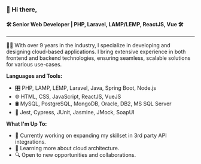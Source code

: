 ### 👋 Hi there,

#### 🛠️ Senior Web Developer | PHP, Laravel, LAMP/LEMP, ReactJS, Vue 🛠️

---

👨‍💻 With over 9 years in the industry, I specialize in developing and designing cloud-based applications. I bring extensive experience in both frontend and backend technologies, ensuring seamless, scalable solutions for various use-cases.

**Languages and Tools:**
- 🎛️ PHP, LAMP, LEMP, Laravel, Java, Spring Boot, Node.js
- 🌐 HTML, CSS, JavaScript, ReactJS, VueJS
- 🛢️ MySQL, PostgreSQL, MongoDB, Oracle, DB2, MS SQL Server
- 🧪 Jest, Cypress, JUnit, Jasmine, JMock, SoapUI

**What I'm Up To:**
- 📌 Currently working on expanding my skillset in 3rd party API integrations.
- 🌱 Learning more about cloud architecture.
- 🔍 Open to new opportunities and collaborations.

<!--
**binpoet/binpoet** is a ✨ _special_ ✨ repository because its `README.md` (this file) appears on your GitHub profile.

Here are some ideas to get you started:

- 🔭 I’m currently working on ...
- 🌱 I’m currently learning ...
- 👯 I’m looking to collaborate on ...
- 🤔 I’m looking for help with ...
- 💬 Ask me about ...
- 📫 How to reach me: ...
- 😄 Pronouns: ...
- ⚡ Fun fact: ...
-->
